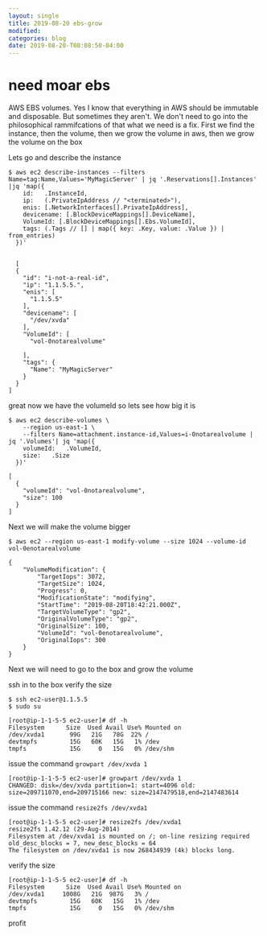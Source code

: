 ```yaml
---
layout: single
title: 2019-08-20 ebs-grow
modified:
categories: blog
date: 2019-08-20-T08:08:50-04:00
---
```


# need moar ebs
AWS EBS volumes. 
Yes I know that everything in AWS should be immutable and disposable. But sometimes they aren't.  We don't need to go into the philosophical rammifcations of that what we need is a fix.
First we find the instance, then the volume, then we grow the volume in aws, then we grow the volume on the box

Lets go and describe the instance
```
$ aws ec2 describe-instances --filters Name=tag:Name,Values='MyMagicServer' | jq '.Reservations[].Instances' |jq 'map({
    id:   .InstanceId,
    ip:   (.PrivateIpAddress // "<terminated>"),
    enis: [.NetworkInterfaces[].PrivateIpAddress],
    devicename: [.BlockDeviceMappings[].DeviceName],
    VolumeId: [.BlockDeviceMappings[].Ebs.VolumeId],
    tags: (.Tags // [] | map({ key: .Key, value: .Value }) | from_entries)
  })'


  [
  {
    "id": "i-not-a-real-id",
    "ip": "1.1.5.5.",
    "enis": [
      "1.1.5.5"
    ],
    "devicename": [
      "/dev/xvda"
    ],
    "VolumeId": [
      "vol-0notarealvolume"
      
    ],
    "tags": {
      "Name": "MyMagicServer"
    }
  }
]
```
great now we have the volumeId so lets see how big it is
```
$ aws ec2 describe-volumes \
    --region us-east-1 \
    --filters Name=attachment.instance-id,Values=i-0notarealvolume | jq '.Volumes'| jq 'map({
    volumeId:   .VolumeId,
    size:   .Size 
  })'

[
  {
    "volumeId": "vol-0notarealvolume",
    "size": 100
  } 
]
```
Next we will make the volume bigger
```
$ aws ec2 --region us-east-1 modify-volume --size 1024 --volume-id vol-0enotarealvolume

{
    "VolumeModification": {
        "TargetIops": 3072,
        "TargetSize": 1024,
        "Progress": 0,
        "ModificationState": "modifying",
        "StartTime": "2019-08-20T18:42:21.000Z",
        "TargetVolumeType": "gp2",
        "OriginalVolumeType": "gp2",
        "OriginalSize": 100,
        "VolumeId": "vol-0enotarealvolume",
        "OriginalIops": 300
    }
}
```
Next we will need to go to the box and grow the volume 

ssh in to the box verify the size
```
$ ssh ec2-user@1.1.5.5
$ sudo su 

[root@ip-1-1-5-5 ec2-user]# df -h
Filesystem      Size  Used Avail Use% Mounted on
/dev/xvda1       99G   21G   78G  22% /
devtmpfs         15G   60K   15G   1% /dev
tmpfs            15G     0   15G   0% /dev/shm
```
issue the command `growpart /dev/xvda 1`

```
[root@ip-1-1-5-5 ec2-user]# growpart /dev/xvda 1
CHANGED: disk=/dev/xvda partition=1: start=4096 old: size=209711070,end=209715166 new: size=2147479518,end=2147483614
```
issue the command `resize2fs /dev/xvda1`

```
[root@ip-1-1-5-5 ec2-user]# resize2fs /dev/xvda1
resize2fs 1.42.12 (29-Aug-2014)
Filesystem at /dev/xvda1 is mounted on /; on-line resizing required
old_desc_blocks = 7, new_desc_blocks = 64
The filesystem on /dev/xvda1 is now 268434939 (4k) blocks long.
```
verify the size
```
[root@ip-1-1-5-5 ec2-user]# df -h
Filesystem      Size  Used Avail Use% Mounted on
/dev/xvda1     1008G   21G  987G   3% /
devtmpfs         15G   60K   15G   1% /dev
tmpfs            15G     0   15G   0% /dev/shm
```
profit